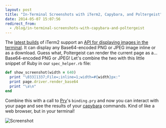 ```yaml
---
layout: post
title: "In-Terminal Screenshots with iTerm2, Capybara, and Poltergeist"
date: 2014-05-07 15:07:56
redirect_from:
  - /blog/in-terminal-screenshots-with-capybara-and-poltergeist
---
```

The [latest builds](http://www.iterm2.com/#/section/downloads) of iTerm2 support an [API for displaying images in the terminal](http://www.iterm2.com/images.html#/section/home). It can display any Base64-encoded PNG or JPEG image inline or as a download. Guess what, Poltergeist can render the current page as a... Base64-encoded PNG or JPEG! Let's combine the two with this little snippet of Ruby in our `spec_helper.rb` file:

```ruby
def show_screenshot(width = 640)
  print "\033]1337;File=;inline=1;width=#{width}px:"
  print page.driver.render_base64
  print "\a\n"
end
```

Combine this with a call to [Pry](http://pryrepl.org/)'s `binding.pry` and now you can interact with your page and see the results of your [capybara](https://github.com/jnicklas/capybara) commands. Kind of like a web browser, but in your terminal!

![Screenshot](http://cl.ly/VOZW/Screen%20Shot%202014-05-07%20at%2011.13.10%20AM.png)
